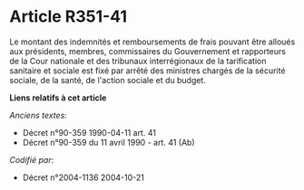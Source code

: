 # Article R351-41

Le montant des indemnités et remboursements de frais pouvant être alloués aux présidents, membres, commissaires du
Gouvernement et rapporteurs de la Cour nationale et des tribunaux interrégionaux de la tarification sanitaire et sociale est
fixé par arrêté des ministres chargés de la sécurité sociale, de la santé, de l'action sociale et du budget.

**Liens relatifs à cet article**

_Anciens textes_:

  - Décret n°90-359 1990-04-11 art. 41
  - Décret n°90-359 du 11 avril 1990 - art. 41 (Ab)

_Codifié par_:

  - Décret n°2004-1136 2004-10-21
